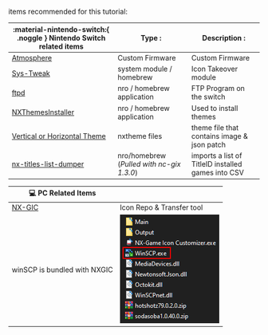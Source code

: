items recommended for this tutorial:


| :material-nintendo-switch:{ .noggle }  Nintendo Switch related items		                 										|  Type :  			         		  | Description :             				 |
| --------------------------------------------------------------------------------------------------------- | ----------------------------------------- | -------------------------------------------------- |
| [Atmosphere](https://github.com/Atmosphere-NX/Atmosphere)								      | Custom Firmware   			        | Custom Firmware           				 |
| [Sys-Tweak](https://gbatemp.net/threads/custom-game-icons-tutorial-and-sharing-hub-no-forwarders.574675/) | system module / homebrew 		 	  | Icon Takeover module      				 |
| [ftpd](https://github.com/mtheall/ftpd/releases/) 										| nro / homebrew application			  | FTP Program on the switch 				 |
| [NXThemesInstaller](https://github.com/exelix11/SwitchThemeInjector/releases/)                            | nro / homebrew application			  | Used to install themes    				 |
| [Vertical or Horizontal Theme](supportedthemes.md)										| nxtheme files 					  | theme file that contains image & json patch 	 |
| [nx-titles-list-dumper](https://github.com/HamletDuFromage/nx-titles-list-dumper/releases) 			| nro/homebrew (*Pulled with nc-gix 1.3.0*) | imports a list of TitleID installed games into CSV |


| :computer: PC Related Items															| 	 						  |
| --------------------------------------------------------------------------------------------------------- | ----------------------------------------- |
| [NX-GIC](https://github.com/hotshotz79/NX-Game-Icon-Customizer) 							| Icon Repo & Transfer tool                 |
| winSCP is bundled with NXGIC 												| ![titledump](<img/nx-gic-rel.png>)					  |

